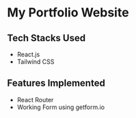 # My Portfolio Website

## Tech Stacks Used
- React.js
- Tailwind CSS

## Features Implemented
- React Router
- Working Form using getform.io
